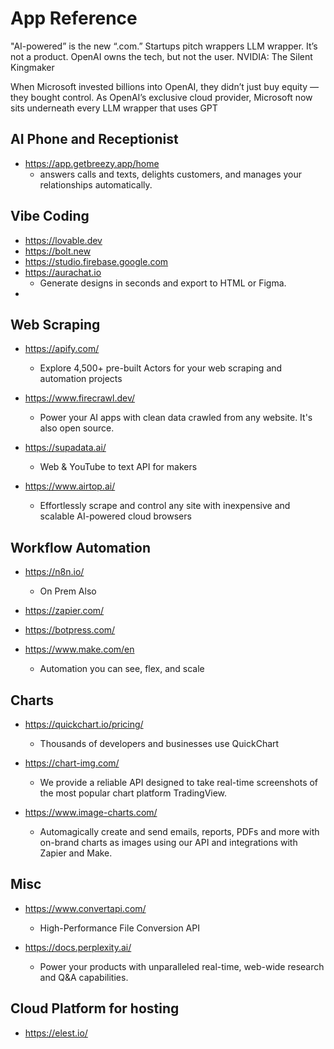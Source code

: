 # App Reference

"AI-powered” is the new “.com.” Startups pitch wrappers
LLM wrapper. It’s not a product.
OpenAI owns the tech, but not the user. 
NVIDIA: The Silent Kingmaker

When Microsoft invested billions into OpenAI, they didn’t just buy equity — they bought control. As OpenAI’s exclusive cloud provider, Microsoft now sits underneath every LLM wrapper that uses GPT

## AI Phone and Receptionist 
  - https://app.getbreezy.app/home
    - answers calls and texts, delights customers, and manages your relationships automatically.
   
      
## Vibe Coding
  - https://lovable.dev
  - https://bolt.new
  - https://studio.firebase.google.com
  - https://aurachat.io
    - Generate designs in seconds and export to HTML or Figma.
  - 
## Web Scraping

- https://apify.com/
  - Explore 4,500+ pre-built Actors for your web scraping and automation projects

- https://www.firecrawl.dev/
  - Power your AI apps with clean data crawled from any website. It's also open source.

- https://supadata.ai/
  - Web & YouTube to text API for makers
  
- https://www.airtop.ai/
  - Effortlessly scrape and control any site with inexpensive and scalable AI-powered cloud browsers

## Workflow Automation

- https://n8n.io/
  - On Prem Also 
    
- https://zapier.com/
  
- https://botpress.com/

- https://www.make.com/en
  - Automation you can see, flex, and scale

## Charts

- https://quickchart.io/pricing/
  - Thousands of developers and businesses use QuickChart
 
- https://chart-img.com/
  - We provide a reliable API designed to take real-time screenshots of the most popular chart platform TradingView.
    
- https://www.image-charts.com/
  - Automagically create and send emails, reports, PDFs and more with on-brand charts as images using our API and integrations with Zapier and Make.
 
## Misc

- https://www.convertapi.com/
  - High-Performance File Conversion API

- https://docs.perplexity.ai/
  - Power your products with unparalleled real-time, web-wide research and Q&A capabilities.
 
## Cloud Platform for hosting
 - https://elest.io/
